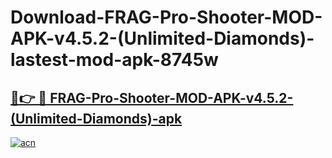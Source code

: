 # Download-FRAG-Pro-Shooter-MOD-APK-v4.5.2-(Unlimited-Diamonds)-lastest-mod-apk-8745w

<h2><a href="https://apkcomod.com?title=FRAG-Pro-Shooter-MOD-APK-v4.5.2-(Unlimited-Diamonds)">🔗👉 🔴 FRAG-Pro-Shooter-MOD-APK-v4.5.2-(Unlimited-Diamonds)-apk </a></h2>

[![acn](https://github.com/user-attachments/assets/0f9c940e-d8b0-45ae-aac7-cd30a18b3e1c)](https://apkcomod.com?title=FRAG-Pro-Shooter-MOD-APK-v4.5.2-(Unlimited-Diamonds))
